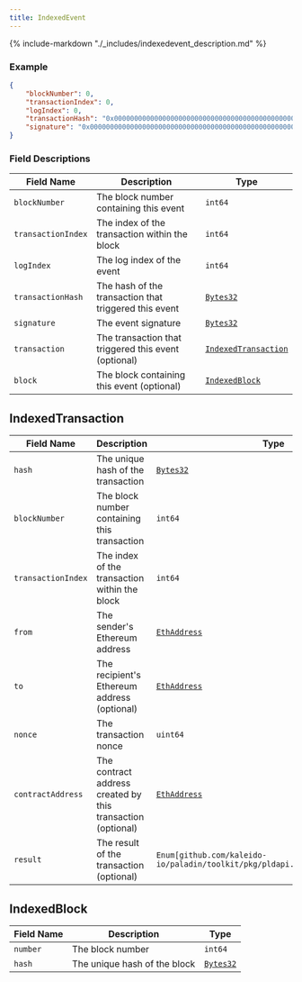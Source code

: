 ```yaml
---
title: IndexedEvent
---
```

{% include-markdown "./_includes/indexedevent_description.md" %}

### Example

```json
{
    "blockNumber": 0,
    "transactionIndex": 0,
    "logIndex": 0,
    "transactionHash": "0x0000000000000000000000000000000000000000000000000000000000000000",
    "signature": "0x0000000000000000000000000000000000000000000000000000000000000000"
}
```

### Field Descriptions

| Field Name | Description | Type |
|------------|-------------|------|
| `blockNumber` | The block number containing this event | `int64` |
| `transactionIndex` | The index of the transaction within the block | `int64` |
| `logIndex` | The log index of the event | `int64` |
| `transactionHash` | The hash of the transaction that triggered this event | [`Bytes32`](simpletypes.md#bytes32) |
| `signature` | The event signature | [`Bytes32`](simpletypes.md#bytes32) |
| `transaction` | The transaction that triggered this event (optional) | [`IndexedTransaction`](#indexedtransaction) |
| `block` | The block containing this event (optional) | [`IndexedBlock`](#indexedblock) |

## IndexedTransaction

| Field Name | Description | Type |
|------------|-------------|------|
| `hash` | The unique hash of the transaction | [`Bytes32`](simpletypes.md#bytes32) |
| `blockNumber` | The block number containing this transaction | `int64` |
| `transactionIndex` | The index of the transaction within the block | `int64` |
| `from` | The sender's Ethereum address | [`EthAddress`](simpletypes.md#ethaddress) |
| `to` | The recipient's Ethereum address (optional) | [`EthAddress`](simpletypes.md#ethaddress) |
| `nonce` | The transaction nonce | `uint64` |
| `contractAddress` | The contract address created by this transaction (optional) | [`EthAddress`](simpletypes.md#ethaddress) |
| `result` | The result of the transaction (optional) | `Enum[github.com/kaleido-io/paladin/toolkit/pkg/pldapi.EthTransactionResult]` |


## IndexedBlock

| Field Name | Description | Type |
|------------|-------------|------|
| `number` | The block number | `int64` |
| `hash` | The unique hash of the block | [`Bytes32`](simpletypes.md#bytes32) |


